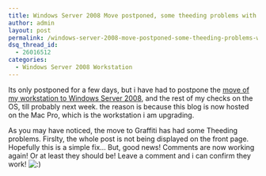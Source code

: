 ```yaml
---
title: Windows Server 2008 Move postponed, some theeding problems with Graffiti and Comments now working!
author: admin
layout: post
permalink: /windows-server-2008-move-postponed-some-theeding-problems-with-graffiti-and-comments-now-working/
dsq_thread_id:
  - 26016512
categories:
  - Windows Server 2008 Workstation
---
```

Its only postponed for a few days, but i have had to postpone the [move of my workstation to Windows Server 2008][1], and the rest of my checks on the OS, till probably next week. the reason is because this blog is now hosted on the Mac Pro, which is the workstation i am upgrading.

As you may have noticed, the move to Graffiti has had some Theeding problems. Firslty, the whole post is not being displayed on the front page. Hopefully this is a simple fix&#8230; But, good news! Comments are now working again! Or at least they should be! Leave a comment and i can confirm they work! <img src="http://blog.lotas-smartman.net/wp-includes/images/smilies/icon_smile.gif" alt=":)" class="wp-smiley" />

 [1]: http://blog.lotas-smartman.net/hyper-v-for-windows-server-2008-reaches-rc0-time-to-move-os/